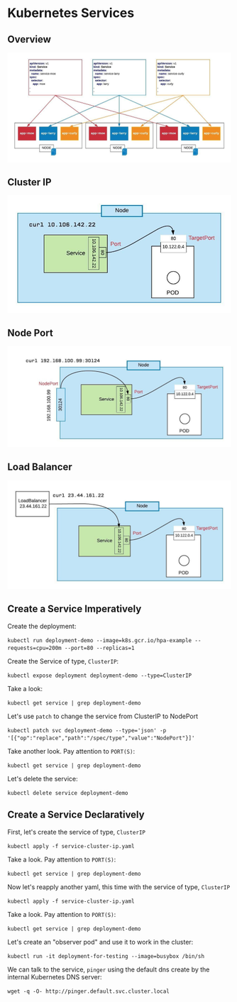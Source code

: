 # Kubernetes Services

## Overview

![Overview](./images/svc-overview.jpg)

## Cluster IP
![Overview](./images/svc-cluster-ip.jpeg)

## Node Port
![Overview](./images/svc-nodeport.jpeg)

## Load Balancer
![Overview](./images/svc-lb.jpeg)

## Create a Service Imperatively

Create the deployment:

`kubectl run deployment-demo --image=k8s.gcr.io/hpa-example --requests=cpu=200m --port=80 --replicas=1`

Create the Service of type, `ClusterIP`:

`kubectl expose deployment deployment-demo --type=ClusterIP`

Take a look:

`kubectl get service | grep deployment-demo`

Let's use `patch` to change the service from ClusterIP to NodePort

`kubectl patch svc deployment-demo --type='json' -p '[{"op":"replace","path":"/spec/type","value":"NodePort"}]'`

Take another look. Pay attention to `PORT(S)`:

`kubectl get service | grep deployment-demo`

Let's delete the service:

`kubectl delete service deployment-demo`


## Create a Service Declaratively

First, let's create the service of type, `ClusterIP`

`kubectl apply -f service-cluster-ip.yaml`

Take a look. Pay attention to `PORT(S)`:

`kubectl get service | grep deployment-demo`

Now let's reapply another yaml, this time with the service of type, `ClusterIP`

`kubectl apply -f service-cluster-ip.yaml`

Take a look. Pay attention to `PORT(S)`:

`kubectl get service | grep deployment-demo`


Let's create an "observer pod" and use it to work in the cluster:

`kubectl run -it deployment-for-testing --image=busybox /bin/sh`

We can talk to the service, `pinger` using the default dns create by the internal Kubernetes DNS server:

`wget -q -O- http://pinger.default.svc.cluster.local`